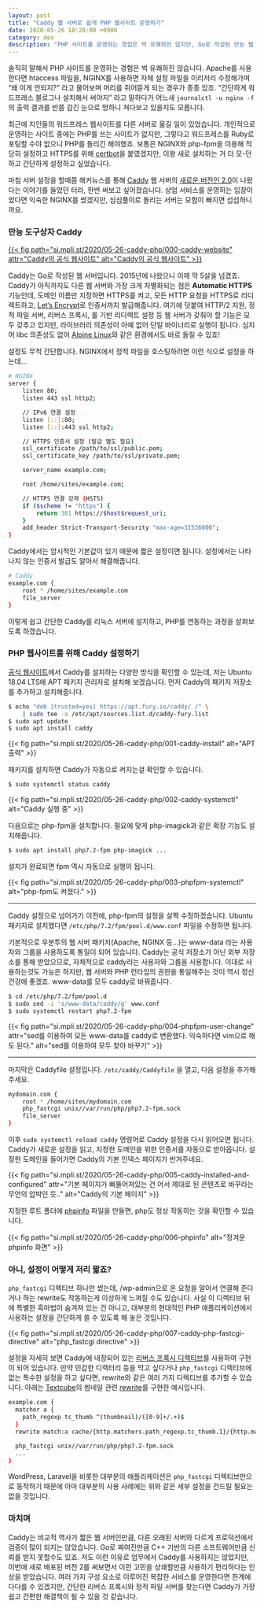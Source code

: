 ```yaml
---
layout: post
title: "Caddy 웹 서버로 쉽게 PHP 웹사이트 운영하기"
date: 2020-05-26 18:20:00 +0900
category: dev
description: "PHP 사이트를 운영하는 경험은 썩 유쾌하진 않지만, Go로 작성된 만능 웹 서버인 Caddy와 함께라면 견딜만 할지도 모릅니다."
---
```


솔직히 말해서 PHP 사이트를 운영하는 경험은 썩 유쾌하진 않습니다. Apache를 사용한다면 htaccess 파일을, NGINX를 사용하면 자체 설정 파일을 이리저리 수정해가며 “왜 이게 안되지?” 라고 물어보며 머리를 쥐어뜯게 되는 경우가 종종 있죠. “간단하게 워드프레스 블로그나 설치해서 써야지” 라고 말하다가 어느새 `journalctl -u nginx -f` 의 출력 결과를 반쯤 감긴 눈으로 멍하니 쳐다보고 있을지도 모릅니다.

최근에 지인들의 워드프레스 웹사이트를 다른 서버로 옮길 일이 있었습니다. 개인적으로 운영하는 사이트 중에는 PHP를 쓰는 사이트가 없지만, 그렇다고 워드프레스를 Ruby로 포팅할 수야 없으니 PHP를 돌리긴 해야했죠. 보통은 NGINX와 php-fpm을 이용해 적당히 설정하고 HTTPS를 위해 [certbot](https://certbot.eff.org)을 붙였겠지만, 이왕 새로 설치하는 거 더 모-던하고 간단하게 설정하고 싶었습니다.

마침 서버 설정을 할때쯤 해커뉴스를 통해 [Caddy](https://caddyserver.com) 웹 서버의 [새로운 버전인 2.0](https://github.com/caddyserver/caddy/releases/tag/v2.0.0)이 나왔다는 이야기를 들었던 터라, 한번 써보고 싶어졌습니다. 상업 서비스를 운영하는 입장이었다면 익숙한 NGINX를 썼겠지만, 심심풀이로 돌리는 서버는 모험이 빠지면 섭섭하니까요.


### 만능 도구상자 Caddy

[{{< fig path="si.mpli.st/2020/05-26-caddy-php/000-caddy-website" attr="Caddy의 공식 웹사이트" alt="Caddy의 공식 웹사이트" >}}](https://caddyserver.com)

Caddy는 Go로 작성된 웹 서버입니다. 2015년에 나왔으니 이제 막 5살을 넘겼죠. Caddy가 아직까지도 다른 웹 서버와 가장 크게 차별화되는 점은 **Automatic HTTPS** 기능인데, 도메인 이름만 지정하면 HTTPS를 켜고, 모든 HTTP 요청을 HTTPS로 리디렉트하고, [Let’s Encrypt](https://letsencrypt.org)로 인증서까지 발급해줍니다. 여기에 덧붙여 HTTP/2 지원, 정적 파일 서버, 리버스 프록시, 룰 기반 리디렉트 설정 등 웹 서버가 갖춰야 할 기능은 모두 갖추고 있지만, 라이브러리 의존성이 아예 없어 단일 바이너리로 실행이 됩니다. 심지어 libc 의존성도 없어 [Alpine Linux](https://alpinelinux.org)와 같은 환경에서도 바로 돌릴 수 있죠!

설정도 무척 간단합니다. NGINX에서 정적 파일을 호스팅하려면 이런 식으로 설정을 하는데…

```bash
# NGINX
server {
	listen 80;
	listen 443 ssl http2;

	// IPv6 연결 설정
	listen [::]:80;
	listen [::]:443 ssl http2;

	// HTTPS 인증서 설정 (발급 별도 필요)
	ssl_certificate /path/to/ssl/public.pem;
	ssl_certificate_key /path/to/ssl/private.pem;

	server_name example.com;

	root /home/sites/example.com;

	// HTTPS 연결 강제 (HSTS)
	if ($scheme != "https") {
		return 301 https://$host$request_uri;
	}
	add_header Strict-Transport-Security "max-age=31536000";
}
```

Caddy에서는 암시적인 기본값이 있기 때문에 짧은 설정이면 됩니다. 설정에서는 나타나지 않는 인증서 발급도 알아서 해결해줍니다.

```bash
# Caddy
example.com {
	root * /home/sites/example.com
	file_server
}
```

이렇게 쉽고 간단한 Caddy를 리눅스 서버에 설치하고, PHP를 연동하는 과정을 살펴보도록 하겠습니다.


### PHP 웹사이트를 위해 Caddy 설정하기

[공식 웹사이트](https://caddyserver.com/docs/download)에서 Caddy를 설치하는 다양한 방식을 확인할 수 있는데, 저는 Ubuntu 18.04 LTS에 APT 패키지 관리자로 설치해 보겠습니다. 먼저 Caddy의 패키지 저장소를 추가하고 설치해줍니다.

```bash
$ echo "deb [trusted=yes] https://apt.fury.io/caddy/ /" \
    | sudo tee -a /etc/apt/sources.list.d/caddy-fury.list
$ sudo apt update
$ sudo apt install caddy
```

{{< fig path="si.mpli.st/2020/05-26-caddy-php/001-caddy-install" alt="APT 출력" >}}

패키지를 설치하면 Caddy가 자동으로 켜지는걸 확인할 수 있습니다.

```bash
$ sudo systemctl status caddy
```

{{< fig path="si.mpli.st/2020/05-26-caddy-php/002-caddy-systemctl" alt="Caddy 실행 중" >}}

다음으로는 php-fpm을 설치합니다. 필요에 맞게 php-imagick과 같은 확장 기능도 설치해줍니다.

```bash
$ sudo apt install php7.2-fpm php-imagick ...
```

설치가 완료되면 fpm 역시 자동으로 실행이 됩니다.

{{< fig path="si.mpli.st/2020/05-26-caddy-php/003-phpfpm-systemctl" alt="php-fpm도 켜졌다." >}}

----

Caddy 설정으로 넘어가기 이전에, php-fpm의 설정을 살짝 수정하겠습니다. Ubuntu 패키지로 설치했다면 `/etc/php/7.2/fpm/pool.d/www.conf` 파일을 수정하면 됩니다.

기본적으로 우분투의 웹 서버 패키지(Apache, NGINX 등…)는 www-data 라는 사용자와 그룹을 사용하도록 통일이 되어 있습니다. Caddy는 공식 저장소가 아닌 외부 저장소를 통해 받았으므로, 자체적으로 caddy라는 사용자와 그룹을 사용합니다. 이대로 사용하는것도 가능은 하지만, 웹 서버와 PHP 런타임의 권한을 통일해주는 것이 역시 정신건강에 좋겠죠. www-data를 모두 caddy로 바꿔줍니다.

```bash
$ cd /etc/php/7.2/fpm/pool.d
$ sudo sed -i 's/www-data/caddy/g' www.conf
$ sudo systemctl restart php7.2-fpm
```

{{< fig path="si.mpli.st/2020/05-26-caddy-php/004-phpfpm-user-change" attr="sed를 이용하여 모든 www-data를 caddy로 변환했다. 익숙하다면 vim으로 해도 된다." alt="sed를 이용하여 모두 찾아 바꾸기" >}}

----

마지막은 Caddyfile 설정입니다. `/etc/caddy/Caddyfile` 을 열고, 다음 설정을 추가해주세요.

```bash
mydomain.com {
	root * /home/sites/mydomain.com
	php_fastcgi unix//var/run/php/php7.2-fpm.sock
	file_server
}
```

이후 `sudo systemctl reload caddy` 명령어로 Caddy 설정을 다시 읽어오면 됩니다. Caddy가 새로운 설정을 읽고, 지정한 도메인을 위한 인증서를 자동으로 받아옵니다. 설정한 도메인을 들어가면 Caddy의 기본 인덱스 페이지가 반겨주네요.

{{< fig path="si.mpli.st/2020/05-26-caddy-php/005-caddy-installed-and-configured" attr="기본 페이지가 삐뚤어져있는 건 어서 제대로 된 콘텐츠로 바꾸라는 무언의 압박인 듯.." alt="Caddy의 기본 페이지" >}}

지정한 루트 폴더에 [phpinfo](https://www.php.net/manual/en/function.phpinfo.php) 파일을 만들면, php도 정상 작동하는 것을 확인할 수 있습니다.

{{< fig path="si.mpli.st/2020/05-26-caddy-php/006-phpinfo" alt="정겨운 phpinfo 화면" >}}


### 아니, 설정이 어떻게 저리 짧죠?

`php_fastcgi` 디렉티브 하나만 썼는데, /wp-admin으로 온 요청을 알아서 연결해 준다거나 하는 rewrite도 작동하는게 이상하게 느껴질 수도 있습니다. 사실 이 디렉티브 뒤에 특별한 흑마법이 숨겨져 있는 건 아니고, 대부분의 현대적인 PHP 애플리케이션에서 사용하는 설정을 간단하게 쓸 수 있도록 해 놓은 것입니다.

{{< fig path="si.mpli.st/2020/05-26-caddy-php/007-caddy-php-fastcgi-directive" alt="php_fastcgi directive" >}}

설정을 자세히 보면 Caddy에 내장되어 있는 [리버스 프록시 디렉티브](https://caddyserver.com/docs/caddyfile/directives/reverse_proxy)를 사용하여 구현이 되어 있습니다. 만약 민감한 디렉터리 등을 막고 싶다거나 `php_fastcgi` 디렉티브에 없는 특수한 설정을 하고 싶다면, rewrite와 같은 여러 가지 디렉티브를 추가할 수 있습니다. 아래는 [Textcube](http://www.textcube.org)의 썸네일 관련 [rewrite](https://github.com/Needlworks/Textcube/blob/master/README.md#server-configuration)를 구현한 예시입니다.

```bash
example.com {
  matcher a {
    path_regexp tc_thumb ^(thumbnail)/([0-9]+/.+)$
  }
  rewrite match:a cache/{http.matchers.path_regexp.tc_thumb.1}/{http.matchers.path_regexp.tc_thumb.2}

  php_fastcgi unix//var/run/php/php7.2-fpm.sock
  ...
}
```

WordPress, Laravel을 비롯한 대부분의 애플리케이션은 `php_fastcgi` 디렉티브만으로 동작하기 때문에 아마 대부분의 사용 사례에는 위와 같은 세부 설정을 건드릴 필요는 없을 것입니다.


### 마치며

Caddy는 비교적 역사가 짧은 웹 서버인만큼, 다른 오래된 서버와 다르게 프로덕션에서 검증이 많이 되지는 않았습니다. Go로 짜여진만큼 C++ 기반의 다른 소프트웨어만큼 신뢰를 받지 못할수도 있죠. 저도 이런 이유로 업무에서 Caddy를 사용하지는 않았지만, 이번에 새로 배포된 버전 2를 써보면서 이런 고민을 상쇄할만큼 사용하기 편리하다는 인상을 받았습니다. 여러 가지 구성 요소로 이루어진 복잡한 서비스를 운영한다면 한계에 다다를 수 있겠지만, 간단한 리버스 프록시와 정적 파일 서버를 찾는다면 Caddy가 가장 쉽고 간편한 해결책이 될 수 있을 것 같습니다.

